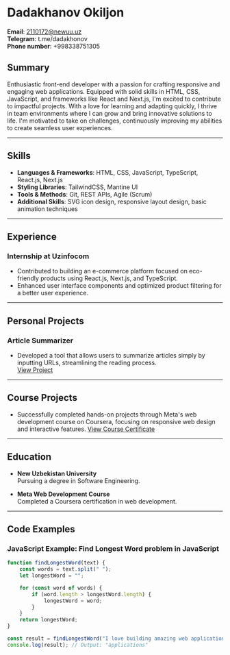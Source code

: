 # Dadakhanov Okiljon  
**Email**: 2110172@newuu.uz  
**Telegram**: t.me/dadakhonov  
**Phone number**: +998338751305  

## Summary  
Enthusiastic front-end developer with a passion for crafting responsive and engaging web applications. Equipped with solid skills in HTML, CSS, JavaScript, and frameworks like React and Next.js, I'm excited to contribute to impactful projects. With a love for learning and adapting quickly, I thrive in team environments where I can grow and bring innovative solutions to life. I'm motivated to take on challenges, continuously improving my abilities to create seamless user experiences.

---

## Skills  

- **Languages & Frameworks**: HTML, CSS, JavaScript, TypeScript, React.js, Next.js  
- **Styling Libraries**: TailwindCSS, Mantine UI  
- **Tools & Methods**: Git, REST APIs, Agile (Scrum)  
- **Additional Skills**: SVG icon design, responsive layout design, basic animation techniques  

---
## Experience  

### Internship at Uzinfocom  
- Contributed to building an e-commerce platform focused on eco-friendly products using React.js, Next.js, and TypeScript.  
- Enhanced user interface components and optimized product filtering for a better user experience.  

---

## Personal Projects  

### Article Summarizer  
- Developed a tool that allows users to summarize articles simply by inputting URLs, streamlining the reading process.  
 [View Project](https://summarizer-web-app.netlify.app/)

---

## Course Projects  
- Successfully completed hands-on projects through Meta's web development course on Coursera, focusing on responsive web design and interactive features. 
 [View Course Certificate](https://www.coursera.org/account/accomplishments/verify/R6ZAY5GFN25G) 

---

## Education  

- **New Uzbekistan University**  
  Pursuing a degree in Software Engineering.  

- **Meta Web Development Course**  
  Completed a Coursera certification in web development.  

---

## Code Examples  

### JavaScript Example: Find Longest Word problem in JavaScript  
```javascript
function findLongestWord(text) {
    const words = text.split(" ");
    let longestWord = "";

    for (const word of words) {
        if (word.length > longestWord.length) {
            longestWord = word;
        }
    }
    return longestWord;
}

const result = findLongestWord("I love building amazing web applications.");
console.log(result); // Output: "applications"
